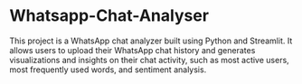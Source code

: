 # Whatsapp-Chat-Analyser
This project is a WhatsApp chat analyzer built using Python and Streamlit. It allows users to upload their WhatsApp chat history and generates visualizations and insights on their chat activity, such as most active users, most frequently used words, and sentiment analysis.
